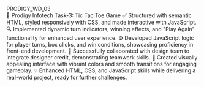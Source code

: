 PRODIGY_WD_03  
🌟 Prodigy Infotech Task-3: Tic Tac Toe Game 
✅ Structured with semantic HTML, styled responsively with CSS, and made interactive with JavaScript.
🔍 Implemented dynamic turn indicators, winning effects, and "Play Again" functionality for enhanced user experience.
⚙ Developed JavaScript logic for player turns, box clicks, and win conditions, showcasing proficiency in front-end development.
🚀 Successfully collaborated with design team to integrate designer credit, demonstrating teamwork skills.
🎨 Created visually appealing interface with vibrant colors and smooth transitions for engaging gameplay.
💡 Enhanced HTML, CSS, and JavaScript skills while delivering a real-world project, ready for further challenges.
